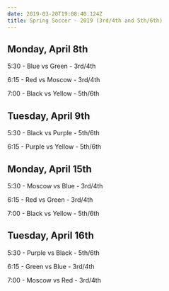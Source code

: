```yaml
---
date: 2019-03-20T19:08:40.124Z
title: Spring Soccer - 2019 (3rd/4th and 5th/6th)
---
```

## Monday, April 8th

5:30 - Blue vs Green - 3rd/4th

6:15 - Red vs Moscow  - 3rd/4th

7:00 - Black vs Yellow - 5th/6th

## Tuesday, April 9th

5:30 - Black vs Purple - 5th/6th

6:15 - Purple vs Yellow - 5th/6th

## Monday, April 15th

5:30 - Moscow vs Blue - 3rd/4th

6:15 - Red vs Green  - 3rd/4th

7:00 - Black vs Yellow - 5th/6th

## Tuesday, April 16th

5:30 - Purple vs Black - 5th/6th

6:15 - Green vs Blue - 3rd/4th

7:00 - Moscow vs Red - 3rd/4th
